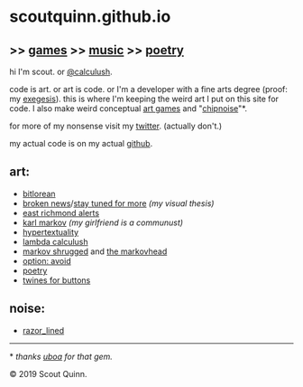 # scoutquinn.github.io

## >> [games](https://calculush.gq) >> [music](https://soundcloud.com/razor_lined) >> [poetry](poetry)

hi I'm scout. or [@calculush](https://twitter.com/calculush).

code is art. or art is code. or I'm a developer with a fine arts degree (proof: my [exegesis](exegesis)). this is where I'm keeping the weird art I put on this site for code. I also make weird conceptual [art games](https://calculush.gq) and "[chipnoise](https://soundcloud.com/razor_lined)"\*.

for more of my nonsense visit my [twitter](https://twitter.com/calculush). (actually don't.)

my actual code is on my actual [github](https://github.com/scoutquinn).

## art:
* [bitlorean](https://bitlorean.herokuapp.com)
* [broken news](http://constanceari.org/portfolio/broken-news/)/[stay tuned for more](http://stay-tuned-for-more.herokuapp.com/) *(my visual thesis)*
* [east richmond alerts](https://twitter.com/ERichmondAlerts)
* [karl markov](https://twitter.com/fullcommubot) *(my girlfriend is a communust)*
* [hypertextuality](https://hypertexuality.herokuapp.com/ww7.html)
* [lambda calculush](https://twitter.com/lambdacalculush)
* [markov shrugged](markov-shrugged) and [the markovhead](the-markovhead)
* [option: avoid](http://option-avoid.herokuapp.com/)
* [poetry](poetry)
* [twines for buttons](https://calculush.gq)

## noise:
* [razor_lined](https://soundcloud.com/razor_lined)

---

\* *thanks [uboa](https://uboa.bandcamp.com) for that gem.*

© 2019 Scout Quinn.
